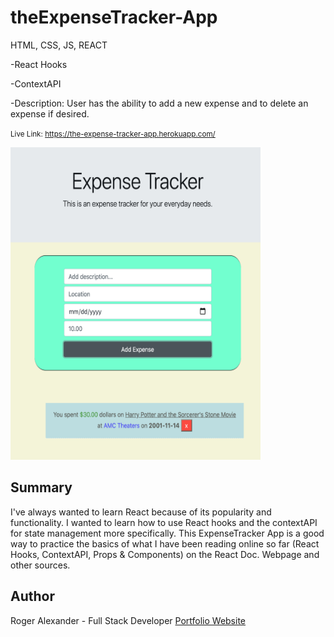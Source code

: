# theExpenseTracker-App

HTML, CSS, JS, REACT

-React Hooks

-ContextAPI

-Description: User has the ability to add a new expense and to delete an expense if desired.

<small>Live Link: https://the-expense-tracker-app.herokuapp.com/</small>

<img src="images/img01.png" width="400" height="500">

<h2>Summary</h2>

I've always wanted to learn React because of its popularity and functionality. I wanted to learn how to use React hooks and the contextAPI for state management more specifically. This ExpenseTracker App is a good way to practice the basics of what I have been reading online so far (React Hooks, ContextAPI, Props & Components) on the React Doc. Webpage and other sources.

<h2>Author</h2>

Roger Alexander - Full Stack Developer <a href="http://www.douschesois.com">Portfolio Website</a>
